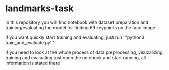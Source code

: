 # landmarks-task
In this repository you will find notebook with dataset preparation and training/evaluating the model for finding 69 keypoints on the face image

If you want quickly start training and evaluating, just run '''python3 train_and_evaluate.py'''

If you need to look at the whole process of data preprocessing, visuzalizing, training and evaluating just open the notebook and start running, all information is stated there

